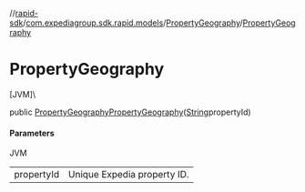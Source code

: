 //[rapid-sdk](../../../index.md)/[com.expediagroup.sdk.rapid.models](../index.md)/[PropertyGeography](index.md)/[PropertyGeography](-property-geography.md)

# PropertyGeography

[JVM]\

public [PropertyGeography](index.md)[PropertyGeography](-property-geography.md)([String](https://docs.oracle.com/javase/8/docs/api/java/lang/String.html)propertyId)

#### Parameters

JVM

| | |
|---|---|
| propertyId | Unique Expedia property ID. |
